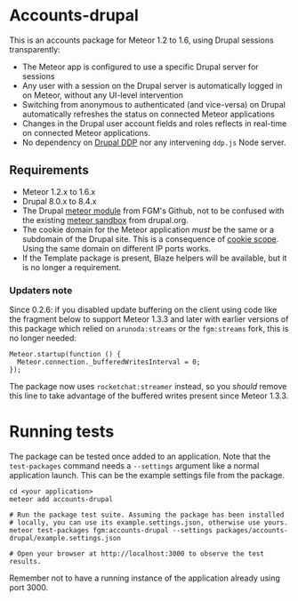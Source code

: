 # Accounts-drupal

This is an accounts package for Meteor 1.2 to 1.6, using Drupal sessions transparently:

- The Meteor app is configured to use a specific Drupal server for sessions
- Any user with a session on the Drupal server is automatically logged in on Meteor, without any UI-level intervention
- Switching from anonymous to authenticated (and vice-versa) on Drupal automatically refreshes the status on connected Meteor applications
- Changes in the Drupal user account fields and roles reflects in real-time on connected Meteor applications.
- No dependency on [Drupal DDP] nor any intervening `ddp.js` Node server.


## Requirements

- Meteor 1.2.x to 1.6.x
- Drupal 8.0.x to 8.4.x
- The Drupal [meteor module] from FGM's Github, not to be confused with the existing [meteor sandbox] from drupal.org.
- The cookie domain for the Meteor application *must* be the same or a subdomain of the Drupal site. This is a consequence of [cookie scope]. Using the same domain on different IP ports works.
- If the Template package is present, Blaze helpers will be available, but it is 
  no longer a requirement.

[cookie scope]: https://en.wikipedia.org/wiki/HTTP_cookie#Domain_and_Path
[meteor module]: https://github.com/FGM/meteor
[meteor sandbox]: https://www.drupal.org/sandbox/rgarand/2020935
[Drupal DDP]: https://www.drupal.org/sandbox/bfodeke/2354859


### Updaters note

Since 0.2.6: if you disabled update buffering on the client using code like 
the fragment below to support Meteor 1.3.3 and later with earlier versions of 
this package which relied on `arunoda:streams` or the `fgm:streams` fork, this 
is no longer needed:

    Meteor.startup(function () {
      Meteor.connection._bufferedWritesInterval = 0;
    });

The package now uses `rocketchat:streamer` instead, so you *should* remove this
line to take advantage of the buffered writes present since Meteor 1.3.3.

<!--
# Running a demo
# Configuring the package
## Drupal configuration
## Meteor configuration
# Logging in and out
-->

# Running tests

The package can be tested once added to an application. Note that the `test-packages` command needs a `--settings` argument like a normal application launch. This can be the example settings file from the package.

    cd <your application>
    meteor add accounts-drupal

    # Run the package test suite. Assuming the package has been installed
    # locally, you can use its example.settings.json, otherwise use yours.
    meteor test-packages fgm:accounts-drupal --settings packages/accounts-drupal/example.settings.json

    # Open your browser at http://localhost:3000 to observe the test results.

Remember not to have a running instance of the application already using port 3000.
